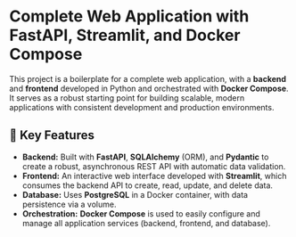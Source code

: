 #  Complete Web Application with FastAPI, Streamlit, and Docker Compose


This project is a boilerplate for a complete web application, with a **backend** and **frontend** developed in Python and orchestrated with **Docker Compose**. It serves as a robust starting point for building scalable, modern applications with consistent development and production environments.

## 🌟 Key Features

* **Backend:** Built with **FastAPI**, **SQLAlchemy** (ORM), and **Pydantic** to create a robust, asynchronous REST API with automatic data validation.
* **Frontend:** An interactive web interface developed with **Streamlit**, which consumes the backend API to create, read, update, and delete data.
* **Database:** Uses **PostgreSQL** in a Docker container, with data persistence via a volume.
* **Orchestration:** **Docker Compose** is used to easily configure and manage all application services (backend, frontend, and database).


